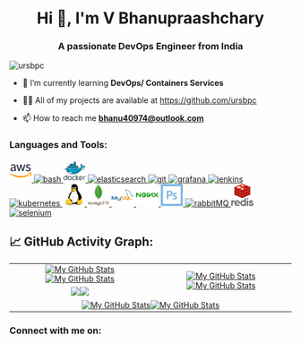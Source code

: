 <h1 align="center">Hi 👋, I'm V Bhanupraashchary</h1>
<h3 align="center">A passionate DevOps Engineer from India</h3>

<p align="left"> <img src="https://komarev.com/ghpvc/?username=ursbpc&label=Profile%20views&color=0e75b6&style=flat" alt="ursbpc" /> </p>

- 🌱 I’m currently learning **DevOps/ Containers Services**

- 👨‍💻 All of my projects are available at https://github.com/ursbpc

- 📫 How to reach me **bhanu40974@outlook.com**


<h3 align="left">Languages and Tools:</h3>
<p align="left"> <a href="https://aws.amazon.com" target="_blank" rel="noreferrer"> <img src="https://raw.githubusercontent.com/devicons/devicon/master/icons/amazonwebservices/amazonwebservices-original-wordmark.svg" alt="aws" width="40" height="40"/> </a> <a href="https://www.gnu.org/software/bash/" target="_blank" rel="noreferrer"> <img src="https://www.vectorlogo.zone/logos/gnu_bash/gnu_bash-icon.svg" alt="bash" width="40" height="40"/> </a> <a href="https://www.docker.com/" target="_blank" rel="noreferrer"> <img src="https://raw.githubusercontent.com/devicons/devicon/master/icons/docker/docker-original-wordmark.svg" alt="docker" width="40" height="40"/> </a> <a href="https://www.elastic.co" target="_blank" rel="noreferrer"> <img src="https://www.vectorlogo.zone/logos/elastic/elastic-icon.svg" alt="elasticsearch" width="40" height="40"/> </a> <a href="https://git-scm.com/" target="_blank" rel="noreferrer"> <img src="https://www.vectorlogo.zone/logos/git-scm/git-scm-icon.svg" alt="git" width="40" height="40"/> </a> <a href="https://grafana.com" target="_blank" rel="noreferrer"> <img src="https://www.vectorlogo.zone/logos/grafana/grafana-icon.svg" alt="grafana" width="40" height="40"/> </a> <a href="https://www.jenkins.io" target="_blank" rel="noreferrer"> <img src="https://www.vectorlogo.zone/logos/jenkins/jenkins-icon.svg" alt="jenkins" width="40" height="40"/> </a> <a href="https://kubernetes.io" target="_blank" rel="noreferrer"> <img src="https://www.vectorlogo.zone/logos/kubernetes/kubernetes-icon.svg" alt="kubernetes" width="40" height="40"/> </a> <a href="https://www.linux.org/" target="_blank" rel="noreferrer"> <img src="https://raw.githubusercontent.com/devicons/devicon/master/icons/linux/linux-original.svg" alt="linux" width="40" height="40"/> </a> <a href="https://www.mongodb.com/" target="_blank" rel="noreferrer"> <img src="https://raw.githubusercontent.com/devicons/devicon/master/icons/mongodb/mongodb-original-wordmark.svg" alt="mongodb" width="40" height="40"/> </a> <a href="https://www.mysql.com/" target="_blank" rel="noreferrer"> <img src="https://raw.githubusercontent.com/devicons/devicon/master/icons/mysql/mysql-original-wordmark.svg" alt="mysql" width="40" height="40"/> </a> <a href="https://www.nginx.com" target="_blank" rel="noreferrer"> <img src="https://raw.githubusercontent.com/devicons/devicon/master/icons/nginx/nginx-original.svg" alt="nginx" width="40" height="40"/> </a> <a href="https://www.photoshop.com/en" target="_blank" rel="noreferrer"> <img src="https://raw.githubusercontent.com/devicons/devicon/master/icons/photoshop/photoshop-line.svg" alt="photoshop" width="40" height="40"/> </a> <a href="https://www.rabbitmq.com" target="_blank" rel="noreferrer"> <img src="https://www.vectorlogo.zone/logos/rabbitmq/rabbitmq-icon.svg" alt="rabbitMQ" width="40" height="40"/> </a> <a href="https://redis.io" target="_blank" rel="noreferrer"> <img src="https://raw.githubusercontent.com/devicons/devicon/master/icons/redis/redis-original-wordmark.svg" alt="redis" width="40" height="40"/> </a> <a href="https://www.selenium.dev" target="_blank" rel="noreferrer"> <img src="https://raw.githubusercontent.com/detain/svg-logos/780f25886640cef088af994181646db2f6b1a3f8/svg/selenium-logo.svg" alt="selenium" width="40" height="40"/> </a> </p>

## 📈 GitHub Activity Graph:

<table>
    <tr>
        <td align="center"><a href="https://github.com/ursbpc#gh-light-mode-only"><img src="https://github-readme-stats.vercel.app/api?username=ursbpc&show_icons=true&theme=default&include_all_commits=true#gh-light-mode-only" alt="My GitHub Stats"/></a><a href="https://github.com/ursbpc#gh-dark-mode-only"><img src="https://github-readme-stats.vercel.app/api?username=ursbpc&show_icons=true&theme=tokyonight&include_all_commits=true#gh-dark-mode-only" alt="My GitHub Stats"/></a></td>
        <td rowspan="2" align="center"><a href="https://github.com/ursbpcs#gh-light-mode-only"><img src="https://github-readme-stats.vercel.app/api/top-langs/?username=ursbpc&theme=default&langs_count=8#gh-light-mode-only" alt="My GitHub Stats"/></a><a href="https://github.com/ursbpc#gh-dark-mode-only"><img src="https://github-readme-stats.vercel.app/api/top-langs/?username=ursbpc&theme=tokyonight&langs_count=8#gh-dark-mode-only" alt="My GitHub Stats"/></a></td>
    </tr>
    <tr>
        <td align="center"><a href="https://github.com/ursbpc#gh-light-mode-only"><img src="https://github-readme-streak-stats.herokuapp.com/?user=ursbpc&theme=default"/></a><a href="https://github.com/ursbpc#gh-dark-mode-only"><img src="https://github-readme-streak-stats.herokuapp.com/?user=ursbpc&theme=tokyonight"/></a></td>
    </tr>
    <tr>
        <td colspan="2" align="center"><a href="https://github.com/ursbpc#gh-light-mode-only"><img src="https://raw.githubusercontent.com/ursbpc/AWS-DEVOPS-PROJECTS/main/output/github-contribution-grid-snake-default.svg#gh-light-mode-only" alt="My GitHub Stats"/></a><a href="https://github.com/ursbpc#gh-dark-mode-only"><img src="https://raw.githubusercontent.com/ursbpc/AWS-DEVOPS-PROJECTS/main/output/github-contribution-grid-snake-dark.svg#gh-dark-mode-only" alt="My GitHub Stats"/></a></td>
    </tr>
</table>


<h3 align="left">Connect with me on:</h3>


